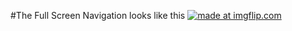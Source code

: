 #The Full Screen Navigation looks like this
<a href="https://imgflip.com/gif/2mvwty"><img src="https://i.imgflip.com/2mvwty.gif" title="made at imgflip.com"/></a>

